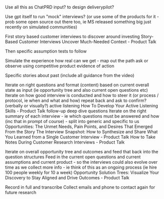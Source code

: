 Use all this as ChatPRD input? to design deliverypilot?

Use gpt itself to run "mock" interviews? (or use some of the products for it - prob some open source out there too, ie MS released something big just recently on simulated communities)




First story based customer interviews to discover around investing
    Story-Based Customer Interviews Uncover Much-Needed Context - Product Talk


Then specific assumption tests to follow 




Simulate the experience
     how real can we get - map out the path 
     ask or observe using competitive product 
     evidence of action 

Specific stories about past (include all guidance from the video)


Iterate on right questions and format (content)
      based on current overall state as input (ie opportunity tree and also current open questions etc)
Iterate on how good interview is conducted and how to steer it (or process / protocol, ie when and what and how)
     repeat back and ask to confirm? (verbally or visually?)
     active listening How To Develop Your Active Listening Skills - Product Talk
     follow-up deep dive questions
Iterate on the right summary of each interview - ie which questions must be answered and how (inc that in prompt of course) - split into generic and specific to us
        Opportunities: The Unmet Needs, Pain Points, and Desires That Emerged From the Story
       The Interview Snapshot: How to Synthesize and Share What You Learned from a Single Customer Interview - Product Talk
      How to Take Notes During Customer Research Interviews - Product Talk

Iterate on overall opportunity tree and outcomes and feed that back into the question structures 
Feed in the current open questions and current assumptions and current product - so the interviews could also evolve over time as we collect more info - ie think of this as an ongoing process (ie hire 100 people weekly for 10 a week)
       Opportunity Solution Trees: Visualize Your Discovery to Stay Aligned and Drive Outcomes - Product Talk



Record in full and transcribe 
Collect emails and phone to contact again for future research 